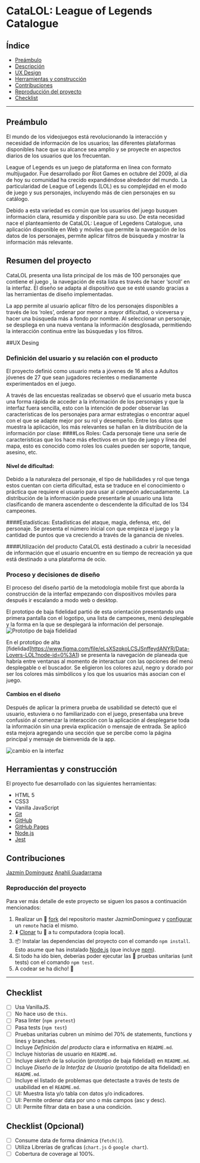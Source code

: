 # CataLOL:  League of Legends Catalogue

## Índice

- [Preámbulo](#preámbulo)
- [Descripción](#resumen-del-proyecto)
- [UX Design](#UX-Design)
- [Herramientas y construcción](#Herramientas-y-construcción)
- [Contribuciones](#contribuciones)
- [Reproducción del proyecto](#reproducción-del-proyecto)
- [Checklist](#checklist)

---

## Preámbulo

El mundo de los videojuegos está revolucionando la interacción y necesidad de información de los usuarios; 
las diferentes plataformas disponibles hace que su alcance sea amplio y se proyecte en aspectos diarios de los usuarios que los frecuentan.

League of Legends es un juego de plataforma en línea con formato multijugador.
 Fue desarrollado por Riot Games en octubre del 2009, al día de hoy su comunidad ha crecido
  expandiéndose alrededor del  mundo. La particularidad de League of Legends (LOL) es su
   complejidad en el modo de juego y sus personajes, incluyendo más de cien personajes en su catálogo.

Debido a esta variedad es común que los usuarios del juego busquen información clara, 
resumida y disponible para su uso. 
De esta necesidad nace el planteamiento de CataLOL: League of Legedens Catalogue, 
una aplicación disponible en Web y móviles que permite la navegación de los datos de los personajes, 
permite aplicar filtros de búsqueda y mostrar la información más relevante.

## Resumen del proyecto

CataLOL presenta una lista principal de los más de 100 personajes que contiene el juego , la navegación 
de esta lista es través de hacer ‘scroll’ en la interfaz. El diseño se adapta al dispositivo que se esté
 usando gracias a las herramientas de diseño implementadas.

La app permite al usuario aplicar filtro de los personajes disponibles a través de los ‘roles’, ordenar
 por menor a mayor dificultad, o viceversa y hacer una búsqueda más a fondo por nombre. Al seleccionar 
 un personaje, se despliega en una nueva ventana la información desglosada, permitiendo la interacción 
 continua entre las búsquedas y los filtros. 


##UX Desing

### Definición del usuario y su relación con el producto
El proyecto  definió como usuario meta a jóvenes de 16 años a Adultos jóvenes de 27 que sean 
jugadores recientes o medianamente experimentados en el juego.

A través de las encuestas realizadas se observó que el usuario meta busca una forma rápida
 de acceder a la información de los personajes y que la interfaz fuera sencilla, esto con 
 la intención de poder observar las características de los personajes para armar estrategias
  o encontrar aquel con el que se adapte mejor por su rol y desempeño.
Entre los datos que muestra la aplicación, los más relevantes se hallan en la distribución
 de la información por clase:
####Los Roles: 
Cada personaje tiene una serie de características que los hace más efectivos en 
un tipo de juego y línea del mapa, esto es conocido como roles los cuales pueden 
ser soporte, tanque, asesino, etc.

#### Nivel de dificultad:
Debido a la naturaleza del personaje, el tipo de habilidades y rol que tenga estos 
cuentan con cierta dificultad, esta se traduce en el conocimiento o práctica que 
requiere el usuario para usar al campeón adecuadamente. La distribución de la información 
puede presentarle al usuario una lista clasificando de manera ascendente o descendente 
la dificultad de los 134 campeones.

####Estadísticas:
Estadísticas del ataque, magia, defensa, etc, del personaje. Se presenta el número 
inicial con que empieza el juego y la cantidad de puntos que va creciendo a través 
de la ganancia de niveles.

####Utilización del producto
CataLOL está destinado a cubrir la necesidad de información que el usuario encuentre en 
su tiempo de recreación ya que está destinado a una plataforma de ocio.


### Proceso y decisiones de diseño

El proceso del diseño partió de la metodología mobile first que aborda la construcción 
de la interfaz empezando con dispositivos móviles para después ir escalando a modo web o desktop.


El  prototipo de baja fidelidad partió de esta orientación presentando una primera pantalla con el logotipo, una lista de campeones, menú desplegable y la forma en la que se desplegará la información del personaje.
![Prototipo de baja fidelidad](https://github.com/JazminDominguez/cdmx-2019-01-bc-core-data-lovers/blob/master/src/assets/prototipo-baja%20fidelidad.jpg)

En el prototipo de alta [fidelidad]https://www.figma.com/file/eLsXSzqkoLCSJSnffeydANYR/Data-Lovers-LOL?node-id=0%3A1)
se presenta la navegación de planeada que habría entre ventanas al momento de interactuar con las opciones del menú desplegable o el buscador. Se eligieron los colores azul, negro y dorado por
ser los colores más simbólicos y los que los usuarios más asocian con el juego. 

#### Cambios en el diseño

Después de aplicar la primera prueba de usabilidad se detectó que el usuario, estuviera 
o no familiarizado con el juego, presentaba una breve confusión al comenzar la interacción
con la aplicación al desplegarse toda la información sin una previa explicación o mensaje de entrada.
 Se aplicó esta mejora agregando una sección que se percibe como la página principal y 
 mensaje de bienvenida de la app.

![cambio en la interfaz](https://github.com/JazminDominguez/cdmx-2019-01-bc-core-data-lovers/blob/master/src/assets/cambio-bienvenida.JPG)



## Herramientas y construcción
El proyecto fue desarrollado con las siguientes herramientas:

- HTML 5
- CSS3
- Vanilla JavaScript
- [Git](https://git-scm.com/)
- [GitHub](https://github.com/)
- [GitHub Pages](https://pages.github.com/)
- [Node.js](https://nodejs.org/)
- [Jest](https://jestjs.io/)




## Contribuciones

[Jazmín Domínguez](https://github.com/JazminDominguez)
[Anahlí Guadarrama](https://github.com/analhi7)



### Reproducción del proyecto

Para ver más detalle de este proyecto se siguen los pasos a continuación mencionados:

1. Realizar un :fork_and_knife:
   [fork](https://help.github.com/articles/fork-a-repo/) del repositorio master JazminDominguez y [configurar](https://gist.github.com/BCasal/026e4c7f5c71418485c1)
   un `remote` hacia el mismo.
2. :arrow_down: [Clonar](https://help.github.com/articles/cloning-a-repository/)
   tu :fork_and_knife: a tu computadora (copia local).
3. 📦 Instalar las dependencias del proyecto con el comando `npm install`. Esto
   asume que has instalado [Node.js](https://nodejs.org/) (que incluye [npm](https://docs.npmjs.com/)).
4. Si todo ha ido bien, deberías poder ejecutar las :traffic_light:
   pruebas unitarias (unit tests) con el comando `npm test`.
5. A codear se ha dicho! :rocket:

<!--
En este proyecto deberás trabajar colaborativamente. Para ello, una de las
integrantes del equipo deberá forkear el repositorio del cohort y la otra
integrante **deberá hacer un fork del repositorio de su compañera**. Luego de
esto, deberás
[configurar](https://help.github.com/articles/configuring-a-remote-for-a-fork/)
un `remote` hacia el repositorio del cual hiciste el fork.

Para mandar cambios desde un repositorio forkeado al original debes crear un
[pull request](https://goo.gl/4bYnuh)
y el propietario del repositorio original recibirá una notificación para
[revisar el pull request](https://goo.gl/XSFcT5)
y [aceptar los cambios](https://goo.gl/HLJtqN).

Aquí algunas recomendaciones para que organices mejor el trabajo con tu
compañera:

* En lugar de trabajar en una sola rama o _branch_, puedes organizar el flujo de
  trabajo con dos ramas principales:
  - `master`: rama que contiene las funcionalidades terminadas y sin errores.
  - `develop`: rama dónde integrarás las funcionalidades conforme las vayas
    desarrollando.

* Además de tener las dos ramas anteriores, puedes trabajar cada nueva
  funcionalidad en una rama individual (_feature branches_), estas ramas en
  lugar de crearse a partir de `master`, tienen a `develop` como su rama de
  origen. Cuando una funcionalidad es terminada se integra de nuevo a `develop`.
  Las _feature branches_ no se deben integrar directamente a `master`.

* Por último, te sugerimos codear usando la técnica de
  [pair programming](https://goo.gl/uAMBX2).

¿Quieres saber más forks y pull requests?

* Un [fork](https://help.github.com/articles/fork-a-repo/) es una copia de un
  repositorio en el que puedes experimentar sin afectar al repositorio original.
  Generalmente se usa para proponer cambios al proyecto de alguien más o para
  usar el proyecto de otra persona como punto de partida para una idea que
  quieras realizar.

* Un [pull request](https://help.github.com/articles/about-pull-requests/) (PR)
  te permite solicitar la inclusión de cambios al repositorio original (tu punto
  de partida) en GitHub. Cuando un PR es abierto, este permite solicitar,
  discutir y revisar los cambios realizados con todos los colaboradores y
  agregar otros commits antes de que los cambios sean incluidos al repositorio
  original.
-->
---

## Checklist

- [ ] Usa VanillaJS.
- [ ] No hace uso de `this`.
- [ ] Pasa linter (`npm pretest`)
- [ ] Pasa tests (`npm test`)
- [ ] Pruebas unitarias cubren un mínimo del 70% de statements, functions y
      lines y branches.
- [ ] Incluye _Definición del producto_ clara e informativa en `README.md`.
- [ ] Incluye historias de usuario en `README.md`.
- [ ] Incluye _sketch_ de la solución (prototipo de baja fidelidad) en
      `README.md`.
- [ ] Incluye _Diseño de la Interfaz de Usuario_ (prototipo de alta fidelidad)
      en `README.md`.
- [ ] Incluye el listado de problemas que detectaste a través de tests de
      usabilidad en el `README.md`.
- [ ] UI: Muestra lista y/o tabla con datos y/o indicadores.
- [ ] UI: Permite ordenar data por uno o más campos (asc y desc).
- [ ] UI: Permite filtrar data en base a una condición.

## Checklist (Opcional)

- [ ] Consume data de forma dinámica (`fetch()`).
- [ ] Utiliza Librerías de graficas (`chart.js` ó `google chart`).
- [ ] Cobertura de coverage al 100%.
